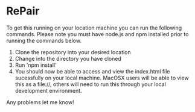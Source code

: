 # RePair

To get this running on your location machine you can run the following commands. Please note you must have node.js and npm installed prior to running the commands below.

1. Clone the repository into your desired location
2. Change into the directory you have cloned
3. Run 'npm install'
4. You should now be able to access and view the index.html file sucessfully on your local machine. MacOSX users will be able to view this as a file://, others will need to run this through your local development environment.

Any problems let me know! 
